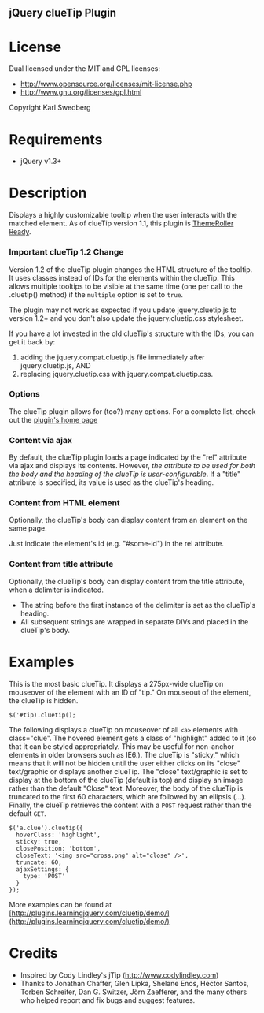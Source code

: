 jQuery clueTip Plugin
---------------------

License
========

Dual licensed under the MIT and GPL licenses:

* http://www.opensource.org/licenses/mit-license.php
* http://www.gnu.org/licenses/gpl.html

Copyright Karl Swedberg

Requirements
============

* jQuery v1.3+

Description
===========
Displays a highly customizable tooltip when the user interacts with the matched element. As of clueTip version 1.1, this plugin is [ThemeRoller Ready][1].

### Important clueTip 1.2 Change  ###

Version 1.2 of the clueTip plugin changes the HTML structure of the tooltip. It uses classes instead of IDs for the elements within the clueTip. This allows multiple tooltips to be visible at the same time (one per call to the .cluetip() method) if the `multiple` option is set to `true`.

The plugin may not work as expected if you update jquery.cluetip.js to version 1.2+ and you don't also update the jquery.cluetip.css stylesheet.

If you have a lot invested in the old clueTip's structure with the IDs, you can get it back by:

1. adding the jquery.compat.cluetip.js file immediately after jquery.cluetip.js, AND
2. replacing jquery.cluetip.css with jquery.compat.cluetip.css.

### Options ###

The clueTip plugin allows for (too?) many options. For a complete list, check out the [plugin's home page][2]

### Content via ajax ###

By default, the clueTip plugin loads a page indicated by the "rel" attribute via ajax and displays its contents. However, *the attribute to be used for both the body and the heading of the clueTip is user-configurable*.
If a "title" attribute is specified, its value is used as the clueTip's heading.

### Content from HTML element ###

Optionally, the clueTip's body can display content from an element on the same page.

Just indicate the element's id (e.g. "#some-id") in the rel attribute.

### Content from title attribute ####

Optionally, the clueTip's body can display content from the title attribute, when a delimiter is indicated.

* The string before the first instance of the delimiter is set as the clueTip's heading.
* All subsequent strings are wrapped in separate DIVs and placed in the clueTip's body.

Examples
========

This is the most basic clueTip. It displays a 275px-wide clueTip on mouseover of the element with an ID of "tip." On mouseout of the element, the clueTip is hidden.

    $('#tip).cluetip();

The following displays a clueTip on mouseover of all `<a>` elements with class="clue". The hovered element gets a class of "highlight" added to it (so that it can be styled appropriately. This may be useful for non-anchor elements in older browsers such as IE6.). The clueTip is "sticky," which means that it will not be hidden until the user either clicks on its "close" text/graphic or displays another clueTip. The "close" text/graphic is set to display at the bottom of the clueTip (default is top) and display an image rather than the default "Close" text. Moreover, the body of the clueTip is truncated to the first 60 characters, which are followed by an ellipsis (...). Finally, the clueTip retrieves the content with a `POST` request rather than the default `GET`.

    $('a.clue').cluetip({
      hoverClass: 'highlight',
      sticky: true,
      closePosition: 'bottom',
      closeText: '<img src="cross.png" alt="close" />',
      truncate: 60,
      ajaxSettings: {
        type: 'POST'
      }
    });

More examples can be found at [http://plugins.learningjquery.com/cluetip/demo/](http://plugins.learningjquery.com/cluetip/demo/)


Credits
=======

* Inspired by Cody Lindley's jTip (http://www.codylindley.com)
* Thanks to Jonathan Chaffer, Glen Lipka, Shelane Enos, Hector Santos, Torben Schreiter, Dan G. Switzer, Jörn Zaefferer, and the many others who helped report and fix bugs and suggest features.

[1]: http://jqueryui.com/themeroller/
[2]: http://plugins.learningjquery.com/cluetip/